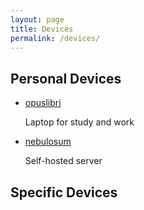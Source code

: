 ```yaml
---
layout: page
title: Devices
permalink: /devices/
---
```


## Personal Devices

- [opuslibri](./personale/opuslibri/)

    Laptop for study and work

- [nebulosum](./nebulosum/)

    Self-hosted server

## Specific Devices
